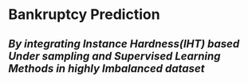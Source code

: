 # Bankruptcy Prediction
## *By integrating Instance Hardness(IHT) based Under sampling and Supervised Learning Methods in highly Imbalanced dataset*
